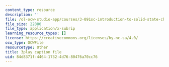 ```yaml
---
content_type: resource
description: ''
file: /ol-ocw-studio-app/courses/3-091sc-introduction-to-solid-state-chemistry-fall-2010/84d8371f446417324d7680476a70cc76_FYJJHMLv9oM.srt
file_size: 22880
file_type: application/x-subrip
learning_resource_types: []
license: https://creativecommons.org/licenses/by-nc-sa/4.0/
ocw_type: OCWFile
resourcetype: Other
title: 3play caption file
uid: 84d8371f-4464-1732-4d76-80476a70cc76
---
```

